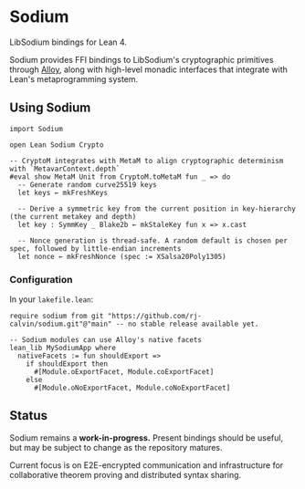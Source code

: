 # Sodium

LibSodium bindings for Lean 4.

Sodium provides FFI bindings to LibSodium's cryptographic primitives through
[Alloy](https://github.com/tydeu/lean4-alloy), along with high-level monadic
interfaces that integrate with Lean's metaprogramming system.

## Using Sodium

```lean
import Sodium

open Lean Sodium Crypto

-- CryptoM integrates with MetaM to align cryptographic determinism with `MetavarContext.depth`
#eval show MetaM Unit from CryptoM.toMetaM fun _ => do
  -- Generate random curve25519 keys
  let keys ← mkFreshKeys
  
  -- Derive a symmetric key from the current position in key-hierarchy (the current metakey and depth)
  let key : SymmKey _ Blake2b ← mkStaleKey fun x => x.cast

  -- Nonce generation is thread-safe. A random default is chosen per spec, followed by little-endian increments
  let nonce ← mkFreshNonce (spec := XSalsa20Poly1305)
```

### Configuration

In your `lakefile.lean`:

```lean
require sodium from git "https://github.com/rj-calvin/sodium.git"@"main" -- no stable release available yet.

-- Sodium modules can use Alloy's native facets
lean_lib MySodiumApp where
  nativeFacets := fun shouldExport =>
    if shouldExport then
      #[Module.oExportFacet, Module.coExportFacet] 
    else
      #[Module.oNoExportFacet, Module.coNoExportFacet]
```

## Status

Sodium remains a **work-in-progress.** Present bindings should be useful, but
may be subject to change as the repository matures.

Current focus is on E2E-encrypted communication and infrastructure for
collaborative theorem proving and distributed syntax sharing.
